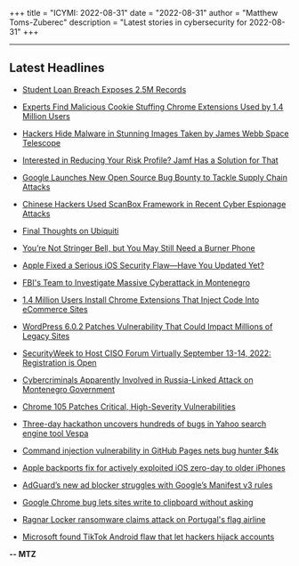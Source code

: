 +++
title = "ICYMI: 2022-08-31"
date = "2022-08-31"
author = "Matthew Toms-Zuberec"
description = "Latest stories in cybersecurity for 2022-08-31"
+++

---------------------------------------------------------------------------
## Latest Headlines
- [Student Loan Breach Exposes 2.5M Records](https://threatpost.com/student-loan-breach-exposes-2-5m-records/180492/)

- [Experts Find Malicious Cookie Stuffing Chrome Extensions Used by 1.4 Million Users](https://thehackernews.com/2022/08/experts-find-malicious-cookie-stuffing.html)

- [Hackers Hide Malware in Stunning Images Taken by James Webb Space Telescope](https://thehackernews.com/2022/08/hackers-hide-malware-in-stunning-images.html)

- [Interested in Reducing Your Risk Profile? Jamf Has a Solution for That](https://thehackernews.com/2022/08/interested-in-reducing-your-risk.html)

- [Google Launches New Open Source Bug Bounty to Tackle Supply Chain Attacks](https://thehackernews.com/2022/08/google-launches-new-open-source-bug.html)

- [Chinese Hackers Used ScanBox Framework in Recent Cyber Espionage Attacks](https://thehackernews.com/2022/08/chinese-hackers-used-scanbox-framework.html)

- [Final Thoughts on Ubiquiti](https://krebsonsecurity.com/2022/08/final-thoughts-on-ubiquiti/)

- [You’re Not Stringer Bell, but You May Still Need a Burner Phone](https://www.wired.com/story/how-to-use-burner-phone/)

- [Apple Fixed a Serious iOS Security Flaw—Have You Updated Yet?](https://www.wired.com/story/apple-fixed-a-serious-ios-security-flaw-have-you-updated-yet/)

- [FBI's Team to Investigate Massive Cyberattack in Montenegro](https://www.securityweek.com/fbis-team-investigate-massive-cyberattack-montenegro)

- [1.4 Million Users Install Chrome Extensions That Inject Code Into eCommerce Sites](https://www.securityweek.com/14-million-users-install-chrome-extensions-inject-code-ecommerce-sites)

- [WordPress 6.0.2 Patches Vulnerability That Could Impact Millions of Legacy Sites](https://www.securityweek.com/wordpress-602-patches-vulnerability-could-impact-millions-legacy-sites)

- [SecurityWeek to Host CISO Forum Virtually September 13-14, 2022: Registration is Open](https://www.securityweek.com/securityweek-host-ciso-forum-virtually-september-13-14-2022-registration-open)

- [Cybercriminals Apparently Involved in Russia-Linked Attack on Montenegro Government](https://www.securityweek.com/cybercriminals-apparently-involved-russia-linked-attack-montenegro-government)

- [Chrome 105 Patches Critical, High-Severity Vulnerabilities](https://www.securityweek.com/chrome-105-patches-critical-high-severity-vulnerabilities)

- [Three-day hackathon uncovers hundreds of bugs in Yahoo search engine tool Vespa](https://portswigger.net/daily-swig/three-day-hackathon-uncovers-hundreds-of-bugs-in-yahoo-search-engine-tool-vespa)

- [Command injection vulnerability in GitHub Pages nets bug hunter $4k](https://portswigger.net/daily-swig/command-injection-vulnerability-in-github-pages-nets-bug-hunter-4k)

- [Apple backports fix for actively exploited iOS zero-day to older iPhones](https://www.bleepingcomputer.com/news/apple/apple-backports-fix-for-actively-exploited-ios-zero-day-to-older-iphones/)

- [AdGuard’s new ad blocker struggles with Google’s Manifest v3 rules](https://www.bleepingcomputer.com/news/security/adguard-s-new-ad-blocker-struggles-with-google-s-manifest-v3-rules/)

- [Google Chrome bug lets sites write to clipboard without asking](https://www.bleepingcomputer.com/news/security/google-chrome-bug-lets-sites-write-to-clipboard-without-asking/)

- [Ragnar Locker ransomware claims attack on Portugal's flag airline](https://www.bleepingcomputer.com/news/security/ragnar-locker-ransomware-claims-attack-on-portugals-flag-airline/)

- [Microsoft found TikTok Android flaw that let hackers hijack accounts](https://www.bleepingcomputer.com/news/security/microsoft-found-tiktok-android-flaw-that-let-hackers-hijack-accounts/)

**-- MTZ**